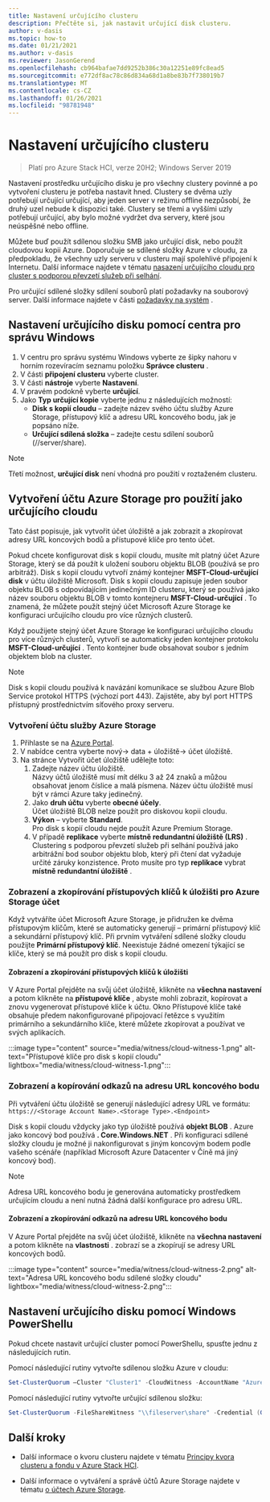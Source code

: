 ```yaml
---
title: Nastavení určujícího clusteru
description: Přečtěte si, jak nastavit určující disk clusteru.
author: v-dasis
ms.topic: how-to
ms.date: 01/21/2021
ms.author: v-dasis
ms.reviewer: JasonGerend
ms.openlocfilehash: cb964bafae7dd9252b386c30a12251e89fc8ead5
ms.sourcegitcommit: e772df8ac78c86d834a68d1a8be83b7f738019b7
ms.translationtype: MT
ms.contentlocale: cs-CZ
ms.lasthandoff: 01/26/2021
ms.locfileid: "98781948"
---
```

# <a name="set-up-a-cluster-witness"></a>Nastavení určujícího clusteru

> Platí pro Azure Stack HCI, verze 20H2; Windows Server 2019

Nastavení prostředku určujícího disku je pro všechny clustery povinné a po vytvoření clusteru je potřeba nastavit hned. Clustery se dvěma uzly potřebují určující určující, aby jeden server v režimu offline nezpůsobí, že druhý uzel nebude k dispozici také. Clustery se třemi a vyššími uzly potřebují určující, aby bylo možné vydržet dva servery, které jsou neúspěšné nebo offline.  

Můžete buď použít sdílenou složku SMB jako určující disk, nebo použít cloudovou kopii Azure. Doporučuje se sdílené složky Azure v cloudu, za předpokladu, že všechny uzly serveru v clusteru mají spolehlivé připojení k Internetu. Další informace najdete v tématu [nasazení určujícího cloudu pro cluster s podporou převzetí služeb při selhání](/windows-server/failover-clustering/deploy-cloud-witness).

Pro určující sdílené složky sdílení souborů platí požadavky na souborový server. Další informace najdete v části [požadavky na systém](../concepts/system-requirements.md) .

## <a name="set-up-a-witness-using-windows-admin-center"></a>Nastavení určujícího disku pomocí centra pro správu Windows

1. V centru pro správu systému Windows vyberte ze šipky nahoru v horním rozevíracím seznamu položku **Správce clusteru** .
1. V části **připojení clusteru** vyberte cluster.
1. V části **nástroje** vyberte **Nastavení**.
1. V pravém podokně vyberte **určující**.
1. Jako **Typ určující kopie** vyberte jednu z následujících možností:
      - **Disk s kopií cloudu** – zadejte název svého účtu služby Azure Storage, přístupový klíč a adresu URL koncového bodu, jak je popsáno níže.
      - **Určující sdílená složka** – zadejte cestu sdílení souborů (//server/share).

> [!NOTE]
> Třetí možnost, **určující disk** není vhodná pro použití v roztaženém clusteru.

## <a name="create-an-azure-storage-account-to-use-as-a-cloud-witness"></a>Vytvoření účtu Azure Storage pro použití jako určujícího cloudu

Tato část popisuje, jak vytvořit účet úložiště a jak zobrazit a zkopírovat adresy URL koncových bodů a přístupové klíče pro tento účet.

Pokud chcete konfigurovat disk s kopií cloudu, musíte mít platný účet Azure Storage, který se dá použít k uložení souboru objektu BLOB (používá se pro arbitráž). Disk s kopií cloudu vytvoří známý kontejner **MSFT-Cloud-určující disk** v účtu úložiště Microsoft. Disk s kopií cloudu zapisuje jeden soubor objektu BLOB s odpovídajícím jedinečným ID clusteru, který se používá jako název souboru objektu BLOB v tomto kontejneru **MSFT-Cloud-určující** . To znamená, že můžete použít stejný účet Microsoft Azure Storage ke konfiguraci určujícího cloudu pro více různých clusterů.

Když použijete stejný účet Azure Storage ke konfiguraci určujícího cloudu pro více různých clusterů, vytvoří se automaticky jeden kontejner protokolu **MSFT-Cloud-určující** . Tento kontejner bude obsahovat soubor s jedním objektem blob na cluster.

> [!NOTE]  
> Disk s kopií cloudu používá k navázání komunikace se službou Azure Blob Service protokol HTTPS (výchozí port 443). Zajistěte, aby byl port HTTPS přístupný prostřednictvím síťového proxy serveru.

### <a name="to-create-an-azure-storage-account"></a>Vytvoření účtu služby Azure Storage

1. Přihlaste se na [Azure Portal](https://portal.azure.com).
1. V nabídce centra vyberte nový-> data + úložiště-> účet úložiště.
1. Na stránce Vytvořit účet úložiště udělejte toto:
    1. Zadejte název účtu úložiště.
    <br>Názvy účtů úložiště musí mít délku 3 až 24 znaků a můžou obsahovat jenom číslice a malá písmena. Název účtu úložiště musí být v rámci Azure taky jedinečný.
    1. Jako **druh účtu** vyberte **obecné účely**.
    <br>Účet úložiště BLOB nelze použít pro diskovou kopii cloudu.
    1. **Výkon** – vyberte **Standard**.
    <br>Pro disk s kopií cloudu nejde použít Azure Premium Storage.
    1. V případě **replikace** vyberte **místně redundantní úložiště (LRS)** .
    <br>Clustering s podporou převzetí služeb při selhání používá jako arbitrážní bod soubor objektu blob, který při čtení dat vyžaduje určité záruky konzistence. Proto musíte pro typ **replikace** vybrat **místně redundantní úložiště** .

### <a name="view-and-copy-storage-access-keys-for-your-azure-storage-account"></a>Zobrazení a zkopírování přístupových klíčů k úložišti pro Azure Storage účet

Když vytváříte účet Microsoft Azure Storage, je přidružen ke dvěma přístupovým klíčům, které se automaticky generují – primární přístupový klíč a sekundární přístupový klíč. Při prvním vytváření sdílené složky cloudu použijte **Primární přístupový klíč**. Neexistuje žádné omezení týkající se klíče, který se má použít pro disk s kopií cloudu.  

#### <a name="to-view-and-copy-storage-access-keys"></a>Zobrazení a zkopírování přístupových klíčů k úložišti

V Azure Portal přejděte na svůj účet úložiště, klikněte na **všechna nastavení** a potom klikněte na **přístupové klíče** , abyste mohli zobrazit, kopírovat a znovu vygenerovat přístupové klíče k účtu. Okno Přístupové klíče také obsahuje předem nakonfigurované připojovací řetězce s využitím primárního a sekundárního klíče, které můžete zkopírovat a používat ve svých aplikacích.

:::image type="content" source="media/witness/cloud-witness-1.png" alt-text="Přístupové klíče pro disk s kopií cloudu" lightbox="media/witness/cloud-witness-1.png":::

### <a name="view-and-copy-endpoint-url-links"></a>Zobrazení a kopírování odkazů na adresu URL koncového bodu

Při vytváření účtu úložiště se generují následující adresy URL ve formátu: `https://<Storage Account Name>.<Storage Type>.<Endpoint>`  

Disk s kopií cloudu vždycky jako typ úložiště používá **objekt BLOB** . Azure jako koncový bod používá **. Core.Windows.NET** . Při konfiguraci sdílené složky cloudu je možné ji nakonfigurovat s jiným koncovým bodem podle vašeho scénáře (například Microsoft Azure Datacenter v Číně má jiný koncový bod).  

> [!NOTE]  
> Adresa URL koncového bodu je generována automaticky prostředkem určujícím cloudu a není nutná žádná další konfigurace pro adresu URL.  

#### <a name="to-view-and-copy-endpoint-url-links"></a>Zobrazení a zkopírování odkazů na adresu URL koncového bodu

V Azure Portal přejděte na svůj účet úložiště, klikněte na **všechna nastavení** a potom klikněte na **vlastnosti** . zobrazí se a zkopírují se adresy URL koncových bodů.  

:::image type="content" source="media/witness/cloud-witness-2.png" alt-text="Adresa URL koncového bodu sdílené složky cloudu" lightbox="media/witness/cloud-witness-2.png":::  

## <a name="set-up-a-witness-using-windows-powershell"></a>Nastavení určujícího disku pomocí Windows PowerShellu

Pokud chcete nastavit určující cluster pomocí PowerShellu, spusťte jednu z následujících rutin.

Pomocí následující rutiny vytvořte sdílenou složku Azure v cloudu:

```powershell
Set-ClusterQuorum –Cluster "Cluster1" -CloudWitness -AccountName "AzureStorageAccountName" -AccessKey "AzureStorageAccountAccessKey"
```

Pomocí následující rutiny vytvořte určující sdílenou složku:

```powershell
Set-ClusterQuorum -FileShareWitness "\\fileserver\share" -Credential (Get-Credential)
```

## <a name="next-steps"></a>Další kroky

- Další informace o kvoru clusteru najdete v tématu [Principy kvora clusteru a fondu v Azure Stack HCI](../concepts/quorum.md).

- Další informace o vytváření a správě účtů Azure Storage najdete v tématu [o účtech Azure Storage](/azure/storage/common/storage-account-create).